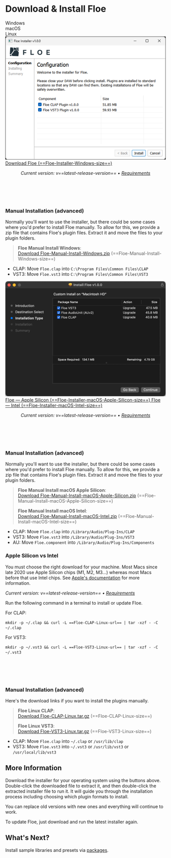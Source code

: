 <!--
SPDX-FileCopyrightText: 2024 Sam Windell
SPDX-License-Identifier: GPL-3.0-or-later
-->

# Download & Install Floe

<div class="download-tabs">
    <div class="download-tab" data-os="windows">
        <i class="fa fa-windows"></i>
        Windows
    </div>
    <div class="download-tab" data-os="macos">
        <i class="fa fa-apple"></i>
        macOS
    </div>
    <div class="download-tab" data-os="linux">
        <i class="fa fa-linux"></i>
        Linux
    </div>
</div>

<div class="download-panels">
    <div class="download-panel" data-os="windows">
        <div class="installer-image">
            <img src="../images/installer-windows-gui.png" alt="Windows installer screenshot">
        </div>
        <div class="download-buttons">
            <a href="==Floe-Installer-Windows-url==" class="download-button" data-umami-event="Download Windows Installer">
                <i class="fa fa-download"></i>Download Floe (==Floe-Installer-Windows-size==)
            </a>
        </div>
        <p style="text-align: center; margin-bottom: 100px;"><em>Current version: v==latest-release-version== • <a href="https://floe.audio/installation/requirements.html">Requirements</a></em></p>
        <h3>Manual Installation (advanced)</h3>
        <p>Normally you'll want to use the installer, but there could be some cases where you'd prefer to install Floe manually. To allow for this, we provide a zip file that contains Floe's plugin files. Extract it and move the files to your plugin folders.</p>
        <blockquote>
            <p><strong><i class="fa fa-windows"></i> Floe Manual Install Windows</strong>:<br><a href="==Floe-Manual-Install-Windows-url==" data-umami-event="Download Windows Manual Install">Download Floe-Manual-Install-Windows.zip</a> (==Floe-Manual-Install-Windows-size==)</p>
        </blockquote>
        <ul>
            <li>CLAP: Move <code>Floe.clap</code> into <code>C:\Program Files\Common Files\CLAP</code></li>
            <li>VST3: Move <code>Floe.vst3</code> into <code>C:\Program Files\Common Files\VST3</code></li>
        </ul>
    </div>
    <div class="download-panel" data-os="macos">
        <div class="installer-image">
            <img src="../images/installer-macos-gui.png" alt="macOS installer screenshot">
        </div>
        <div class="download-buttons">
            <a href="==Floe-Installer-macOS-Apple-Silicon-url==" class="download-button" data-umami-event="Download macOS Apple Silicon Installer">
                <i class="fa fa-download"></i>Floe — Apple Silicon (==Floe-Installer-macOS-Apple-Silicon-size==)
            </a>
            <a href="==Floe-Installer-macOS-Intel-url==" class="download-button" data-umami-event="Download macOS Intel Installer">
                <i class="fa fa-download"></i>Floe — Intel (==Floe-Installer-macOS-Intel-size==)
            </a>
        </div>
        <p style="text-align: center; margin-bottom: 100px;"><em>Current version: v==latest-release-version== • <a href="https://floe.audio/installation/requirements.html">Requirements</a></em></p>
        <h3>Manual Installation (advanced)</h3>
        <p>Normally you'll want to use the installer, but there could be some cases where you'd prefer to install Floe manually. To allow for this, we provide a zip file that contains Floe's plugin files. Extract it and move the files to your plugin folders.</p>
        <blockquote>
            <p><strong><i class="fa fa-apple"></i> Floe Manual Install macOS Apple Silicon</strong>:<br><a href="==Floe-Manual-Install-macOS-Apple-Silicon-url==" data-umami-event="Download macOS Apple Silicon Manual Install">Download Floe-Manual-Install-macOS-Apple-Silicon.zip</a> (==Floe-Manual-Install-macOS-Apple-Silicon-size==)</p>
            <p><strong><i class="fa fa-apple"></i> Floe Manual Install macOS Intel</strong>:<br><a href="==Floe-Manual-Install-macOS-Intel-url==" data-umami-event="Download macOS Intel Manual Install">Download Floe-Manual-Install-macOS-Intel.zip</a> (==Floe-Manual-Install-macOS-Intel-size==)</p>
        </blockquote>
        <ul>
            <li>CLAP: Move <code>Floe.clap</code> into <code>/Library/Audio/Plug-Ins/CLAP</code></li>
            <li>VST3: Move <code>Floe.vst3</code> into <code>/Library/Audio/Plug-Ins/VST3</code></li>
            <li>AU: Move <code>Floe.component</code> into <code>/Library/Audio/Plug-Ins/Components</code></li>
        </ul>
        <h3>Apple Silicon vs Intel</h3>
        <p>You must choose the right download for your machine. Most Macs since late 2020 use Apple Silicon chips (M1, M2, M3…) whereas most Macs before that use Intel chips. See <a href="https://support.apple.com/en-us/116943">Apple's documentation</a> for more information.</p>
    </div>
    <div class="download-panel" data-os="linux">
        <p><em>Current version: v==latest-release-version== • <a href="https://floe.audio/installation/requirements.html">Requirements</a></em></p>
        <p>Run the following command in a terminal to install or update Floe.</p>
        <p>For CLAP:</p>
        <pre><code>mkdir -p ~/.clap && curl -L ==Floe-CLAP-Linux-url== | tar -xzf - -C ~/.clap</code></pre>
        <p>For VST3:</p>
        <pre><code>mkdir -p ~/.vst3 && curl -L ==Floe-VST3-Linux-url== | tar -xzf - -C ~/.vst3</code></pre>
        <h3 style="margin-top: 100px;">Manual Installation (advanced)</h3>
        <p>Here's the download links if you want to install the plugins manually.</p>
        <blockquote>
            <p><strong><i class="fa fa-linux"></i> Floe Linux CLAP</strong>:<br><a href="==Floe-CLAP-Linux-url==" data-umami-event="Download Linux CLAP">Download Floe-CLAP-Linux.tar.gz</a> (==Floe-CLAP-Linux-size==)</p>
            <p><strong><i class="fa fa-linux"></i> Floe Linux VST3</strong>:<br><a href="==Floe-VST3-Linux-url==" data-umami-event="Download Linux VST3">Download Floe-VST3-Linux.tar.gz</a> (==Floe-VST3-Linux-size==)</p>
        </blockquote>
        <ul>
            <li>CLAP: Move <code>Floe.clap</code> into <code>~/.clap</code> or <code>/usr/lib/clap</code></li>
            <li>VST3: Move <code>Floe.vst3</code> into <code>~/.vst3</code> or <code>/usr/lib/vst3</code> or <code>/usr/local/lib/vst3</code></li>
        </ul>
    </div>
</div>

## More Information
Download the installer for your operating system using the buttons above. Double-click the downloaded file to extract it, and then double-click the extracted installer file to run it. It will guide you through the installation process including choosing which plugin formats to install.

You can replace old versions with new ones and everything will continue to work.

To update Floe, just download and run the latest installer again.

## What's Next?

Install sample libraries and presets via [packages](../packages/install-packages.md).


